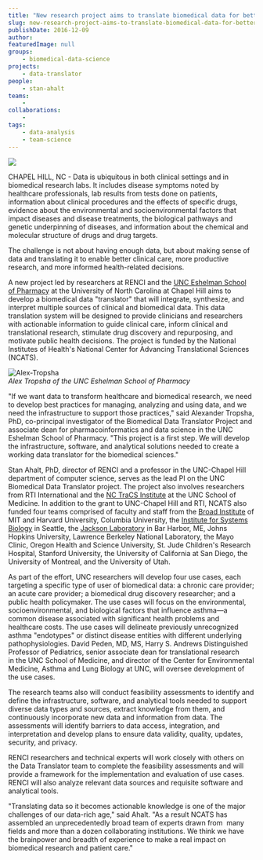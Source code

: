 ```yaml
---
title: "New research project aims to translate biomedical data for better healthcare, research, and policy-making"
slug: new-research-project-aims-to-translate-biomedical-data-for-better-healthcare-research-and-policy-making
publishDate: 2016-12-09
author: 
featuredImage: null
groups:
    - biomedical-data-science
projects:
    - data-translator
people:
    - stan-ahalt
teams: 
    - 
collaborations:
    - 
tags:
    - data-analysis
    - team-science
---
```

![](https://renci.org/wp-content/uploads/2016/12/Medical-doctor-stock-icons-1024x731.jpg)

CHAPEL HILL, NC - Data is ubiquitous in both clinical settings and in biomedical research labs. It includes disease symptoms noted by healthcare professionals, lab results from tests done on patients, information about clinical procedures and the effects of specific drugs, evidence about the environmental and socioenvironmental factors that impact diseases and disease treatments, the biological pathways and genetic underpinning of diseases, and information about the chemical and molecular structure of drugs and drug targets. 

The challenge is not about having enough data, but about making sense of data and translating it to enable better clinical care, more productive research, and more informed health-related decisions.

A new project led by researchers at RENCI and the [UNC Eshelman School of Pharmacy](https://pharmacy.unc.edu/) at the University of North Carolina at Chapel Hill aims to develop a biomedical data "translator" that will integrate, synthesize, and interpret multiple sources of clinical and biomedical data. This data translation system will be designed to provide clinicians and researchers with actionable information to guide clinical care, inform clinical and translational research, stimulate drug discovery and repurposing, and motivate public health decisions. The project is funded by the National Institutes of Health's National Center for Advancing Translational Sciences (NCATS).

![Alex-Tropsha](https://renci.org/wp-content/uploads/2016/12/Alex-Tropsha-300x200.jpg)  
_Alex Tropsha of the UNC Eshelman School of Pharmacy_

"If we want data to transform healthcare and biomedical research, we need to develop best practices for managing, analyzing and using data, and we need the infrastructure to support those practices," said Alexander Tropsha, PhD, co-principal investigator of the Biomedical Data Translator Project and associate dean for pharmacoinformatics and data science in the UNC Eshelman School of Pharmacy. "This project is a first step. We will develop the infrastructure, software, and analytical solutions needed to create a working data translator for the biomedical sciences."

Stan Ahalt, PhD, director of RENCI and a professor in the UNC-Chapel Hill department of computer science, serves as the lead PI on the UNC Biomedical Data Translator project. The project also involves researchers from RTI International and the [NC TraCS Institute](https://tracs.unc.edu/) at the UNC School of Medicine. In addition to the grant to UNC-Chapel Hill and RTI, NCATS also funded four teams comprised of faculty and staff from the [Broad Institute](https://www.broadinstitute.org/) of MIT and Harvard University, Columbia University, the [Institute for Systems Biology](https://www.systemsbiology.org/) in Seattle, the [Jackson Laboratory](https://www.jax.org/) in Bar Harbor, ME, Johns Hopkins University, Lawrence Berkeley National Laboratory, the Mayo Clinic, Oregon Health and Science University, St. Jude Children's Research Hospital, Stanford University, the University of California at San Diego, the University of Montreal, and the University of Utah.

As part of the effort, UNC researchers will develop four use cases, each targeting a specific type of user of biomedical data: a chronic care provider; an acute care provider; a biomedical drug discovery researcher; and a public health policymaker. The use cases will focus on the environmental, socioenvironmental, and biological factors that influence asthma—a common disease associated with significant health problems and healthcare costs. The use cases will delineate previously unrecognized asthma "endotypes" or distinct disease entities with different underlying pathophysiologies. David Peden, MD, MS, Harry S. Andrews Distinguished Professor of Pediatrics, senior associate dean for translational research in the UNC School of Medicine, and director of the Center for Environmental Medicine, Asthma and Lung Biology at UNC, will oversee development of the use cases.

The research teams also will conduct feasibility assessments to identify and define the infrastructure, software, and analytical tools needed to support diverse data types and sources, extract knowledge from them, and continuously incorporate new data and information from data. The assessments will identify barriers to data access, integration, and interpretation and develop plans to ensure data validity, quality, updates, security, and privacy.

RENCI researchers and technical experts will work closely with others on the Data Translator team to complete the feasibility assessments and will provide a framework for the implementation and evaluation of use cases. RENCI will also analyze relevant data sources and requisite software and analytical tools.

"Translating data so it becomes actionable knowledge is one of the major challenges of our data-rich age," said Ahalt. "As a result NCATS has assembled an unprecedentedly broad team of experts drawn from  many fields and more than a dozen collaborating institutions. We think we have the brainpower and breadth of experience to make a real impact on biomedical research and patient care."

